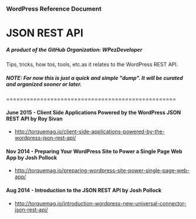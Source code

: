 ### WordPress Reference Document
# JSON REST API
##### A product of the GitHub Organization: WPezDeveloper

Tips, tricks, how tos, tools, etc.as it relates to the WordPress REST API.

##### NOTE: For now this is just a quick and simple "dump". It will be curated and organized sooner or later.

==================================================

#### June 2015 - Client Side Applications Powered by the WordPress JSON REST API by Roy Sivan
 - http://torquemag.io/client-side-applications-powered-by-the-wordpress-json-rest-api/
 

#### Nov 2014 - Preparing Your WordPress Site to Power a Single Page Web App by Josh Pollock
 - http://torquemag.io/preparing-wordpress-site-power-single-page-web-app/


#### Aug 2014 - Introduction to the JSON REST API by Josh Pollock
 - http://torquemag.io/introduction-wordpress-new-universal-connector-json-rest-api/

